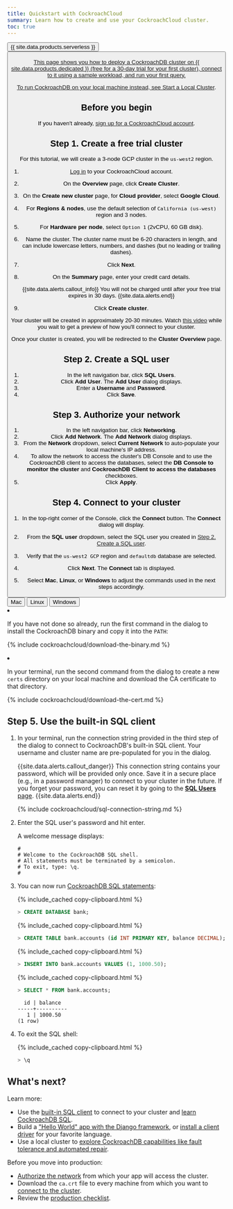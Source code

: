 ```yaml
---
title: Quickstart with CockroachCloud
summary: Learn how to create and use your CockroachCloud cluster.
toc: true
---
```


<div class="filters clearfix">
    <a href="quickstart.html"><button class="filter-button page-level">{{ site.data.products.serverless }}</button></a>
    <a href="quickstart-trial-cluster.html"><button class="filter-button page-level current"{{ site.data.products.dedicated }}
</div>

This page shows you how to deploy a CockroachDB cluster on {{ site.data.products.dedicated }} (free for a 30-day trial for your first cluster), connect to it using a sample workload, and run your first query.

To run CockroachDB on your local machine instead, see [Start a Local Cluster](../{{site.versions["stable"]}}/secure-a-cluster.html).

## Before you begin

If you haven't already, <a href="https://cockroachlabs.cloud/signup?referralId=docs_quickstart_trial" rel="noopener" target="_blank">sign up for a CockroachCloud account</a>.

## Step 1. Create a free trial cluster

For this tutorial, we will create a 3-node GCP cluster in the `us-west2` region.

1. [Log in](https://cockroachlabs.cloud/) to your CockroachCloud account.
1. On the **Overview** page, click **Create Cluster**.
1. On the **Create new cluster** page, for **Cloud provider**, select **Google Cloud**.
1. For **Regions & nodes**, use the default selection of `California (us-west)` region and 3 nodes.
1. For **Hardware per node**, select `Option 1` (2vCPU, 60 GB disk).
1. Name the cluster. The cluster name must be 6-20 characters in length, and can include lowercase letters, numbers, and dashes (but no leading or trailing dashes).
1. Click **Next**.
1. On the **Summary** page, enter your credit card details.

    {{site.data.alerts.callout_info}}
    You will not be charged until after your free trial expires in 30 days.
    {{site.data.alerts.end}}

1. Click **Create cluster**.

Your cluster will be created in approximately 20-30 minutes. Watch [this video](https://www.youtube.com/watch?v=XJZD1rorEQE) while you wait to get a preview of how you'll connect to your cluster.

Once your cluster is created, you will be redirected to the **Cluster Overview** page.

## Step 2. Create a SQL user

1. In the left navigation bar, click **SQL Users**.
1. Click **Add User**. The **Add User** dialog displays.
1. Enter a **Username** and **Password**.
1. Click **Save**.

## Step 3. Authorize your network

1. In the left navigation bar, click **Networking**.
1. Click **Add Network**. The **Add Network** dialog displays.
1. From the **Network** dropdown, select **Current Network** to auto-populate your local machine's IP address.
1. To allow the network to access the cluster's DB Console and to use the CockroachDB client to access the databases, select the **DB Console to monitor the cluster** and **CockroachDB Client to access the databases** checkboxes.
1. Click **Apply**.

## Step 4. Connect to your cluster

1. In the top-right corner of the Console, click the **Connect** button. The **Connect** dialog will display.
1. From the **SQL user** dropdown, select the SQL user you created in [Step 2. Create a SQL user](#step-2-create-a-sql-user).
1. Verify that the `us-west2 GCP` region and `defaultdb` database are selected.
1. Click **Next**. The **Connect** tab is displayed.
1. Select **Mac**, **Linux**, or **Windows** to adjust the commands used in the next steps accordingly.

    <div class="filters clearfix">
      <button class="filter-button page-level" data-scope="mac">Mac</button>
      <button class="filter-button page-level" data-scope="linux">Linux</button>
      <button class="filter-button page-level" data-scope="windows">Windows</button>
    </div>

1. If you have not done so already, run the first command in the dialog to install the CockroachDB binary and copy it into the `PATH`:

    {% include cockroachcloud/download-the-binary.md %}

1. In your terminal, run the second command from the dialog to create a new `certs` directory on your local machine and download the CA certificate to that directory.
    
    {% include cockroachcloud/download-the-cert.md %}

## Step 5. Use the built-in SQL client

1. In your terminal, run the connection string provided in the third step of the dialog to connect to CockroachDB's built-in SQL client. Your username and cluster name are pre-populated for you in the dialog.

    {{site.data.alerts.callout_danger}}
    This connection string contains your password, which will be provided only once. Save it in a secure place (e.g., in a password manager) to connect to your cluster in the future. If you forget your password, you can reset it by going to the [**SQL Users** page](user-authorization.html).
    {{site.data.alerts.end}}

    {% include cockroachcloud/sql-connection-string.md %}
    
1. Enter the SQL user's password and hit enter.

    A welcome message displays:

    ~~~
    #
    # Welcome to the CockroachDB SQL shell.
    # All statements must be terminated by a semicolon.
    # To exit, type: \q.
    #
    ~~~

1. You can now run [CockroachDB SQL statements](learn-cockroachdb-sql.html):

    {% include_cached copy-clipboard.html %}
    ~~~ sql
    > CREATE DATABASE bank;
    ~~~

    {% include_cached copy-clipboard.html %}
    ~~~ sql
    > CREATE TABLE bank.accounts (id INT PRIMARY KEY, balance DECIMAL);
    ~~~

    {% include_cached copy-clipboard.html %}
    ~~~ sql
    > INSERT INTO bank.accounts VALUES (1, 1000.50);
    ~~~

    {% include_cached copy-clipboard.html %}
    ~~~ sql
    > SELECT * FROM bank.accounts;
    ~~~

    ~~~
      id | balance
    -----+----------
       1 | 1000.50
    (1 row)
    ~~~

1. To exit the SQL shell:

    {% include_cached copy-clipboard.html %}
    ~~~ sql
    > \q
    ~~~

## What's next?

Learn more:

- Use the [built-in SQL client](../{{site.versions["stable"]}}/cockroach-sql.html) to connect to your cluster and [learn CockroachDB SQL](learn-cockroachdb-sql.html).
- Build a ["Hello World" app with the Django framework](../{{site.versions["stable"]}}/build-a-python-app-with-cockroachdb-django.html), or [install a client driver](../{{site.versions["stable"]}}/install-client-drivers.html) for your favorite language.
- Use a local cluster to [explore CockroachDB capabilities like fault tolerance and automated repair](../{{site.versions["stable"]}}/demo-fault-tolerance-and-recovery.html).

Before you move into production:

- [Authorize the network](connect-to-your-cluster.html#step-1-authorize-your-network) from which your app will access the cluster.
- Download the `ca.crt` file to every machine from which you want to [connect to the cluster](connect-to-your-cluster.html#step-2-select-a-connection-method).
- Review the [production checklist](production-checklist.html).
